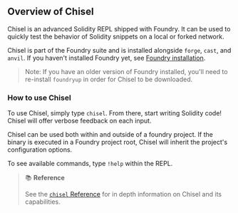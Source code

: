## Overview of Chisel

Chisel is an advanced Solidity REPL shipped with Foundry. It can be used to quickly test the behavior of Solidity snippets
on a local or forked network.

Chisel is part of the Foundry suite and is installed alongside `forge`, `cast`, and `anvil`. If you haven't installed Foundry
yet, see [Foundry installation](../getting-started/installation.md). 

> Note: If you have an older version of Foundry installed, you'll need to re-install `foundryup` in order for Chisel to be downloaded.

### How to use Chisel

To use Chisel, simply type `chisel`. From there, start writing Solidity code! Chisel will offer verbose feedback on each input.

Chisel can be used both within and outside of a foundry project. If the binary is executed in a Foundry project root, Chisel will
inherit the project's configuration options.

To see available commands, type `!help` within the REPL.

> 📚 **Reference**
>
> See the [`chisel` Reference](../reference/chisel/) for in depth information on Chisel and its capabilities.

